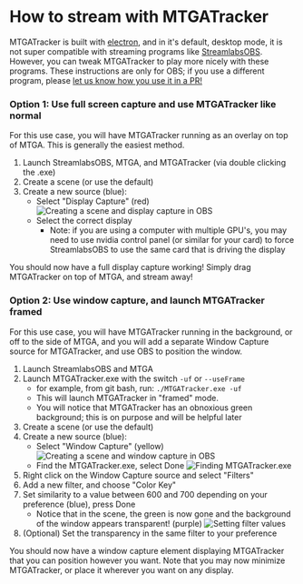 # How to stream with MTGATracker

MTGATracker is built with [electron](https://electronjs.org/), and in it's default, desktop mode, it is not super compatible 
with streaming programs like [StreamlabsOBS](https://streamlabs.com/). However, you can tweak MTGATracker
to play more nicely with these programs. These instructions are only for OBS; if you use a different
program, please [let us know how you use it in a PR!](https://github.com/shawkinsl/mtga-tracker/blob/master/CONTRIBUTING.md)

### Option 1: Use full screen capture and use MTGATracker like normal

For this use case, you will have MTGATracker running as an overlay on top of MTGA. This is generally
the easiest method.

1. Launch StreamlabsOBS, MTGA, and MTGATracker (via double clicking the .exe)
1. Create a scene (or use the default)
1. Create a new source (blue):
   - Select "Display Capture" (red)
   ![Creating a scene and display capture in OBS](https://raw.githubusercontent.com/shawkinsl/mtga-tracker/master/.readme_data/stream_guide_1.png)
   - Select the correct display
       - Note: if you are using a computer with multiple GPU's, you may need to use nvidia control
       panel (or similar for your card) to force StreamlabsOBS to use the same card that is driving
       the display
       
You should now have a full display capture working! Simply drag MTGATracker on top of MTGA, and stream away!


### Option 2: Use window capture, and launch MTGATracker framed

For this use case, you will have MTGATracker running in the background, or off to the side of MTGA, and
you will add a separate Window Capture source for MTGATracker, and use OBS to position the window.

1. Launch StreamlabsOBS and MTGA
1. Launch MTGATracker.exe with the switch `-uf` or `--useFrame`
    - for example, from git bash, run: `./MTGATracker.exe -uf`
    - This will launch MTGATracker in "framed" mode.
    - You will notice that MTGATracker has an obnoxious green background; this is on purpose and will be helpful later
1. Create a scene (or use the default)
1. Create a new source (blue):
    - Select "Window Capture" (yellow)
    ![Creating a scene and window capture in OBS](https://raw.githubusercontent.com/shawkinsl/mtga-tracker/master/.readme_data/stream_guide_2.png)
    - Find the MTGATracker.exe, select Done
    ![Finding MTGATracker.exe](https://raw.githubusercontent.com/shawkinsl/mtga-tracker/master/.readme_data/stream_guide_3.png)
1. Right click on the Window Capture source and select "Filters"
1. Add a new filter, and choose "Color Key"
1. Set similarity to a value between 600 and 700 depending on your preference (blue), press Done
   - Notice that in the scene, the green is now gone and the background of the window appears transparent! (purple)
    ![Setting filter values](https://raw.githubusercontent.com/shawkinsl/mtga-tracker/master/.readme_data/stream_guide_4.png)
1. (Optional) Set the transparency in the same filter to your preference

You should now have a window capture element displaying MTGATracker that you can position however you want. Note
that you may now minimize MTGATracker, or place it wherever you want on any display.